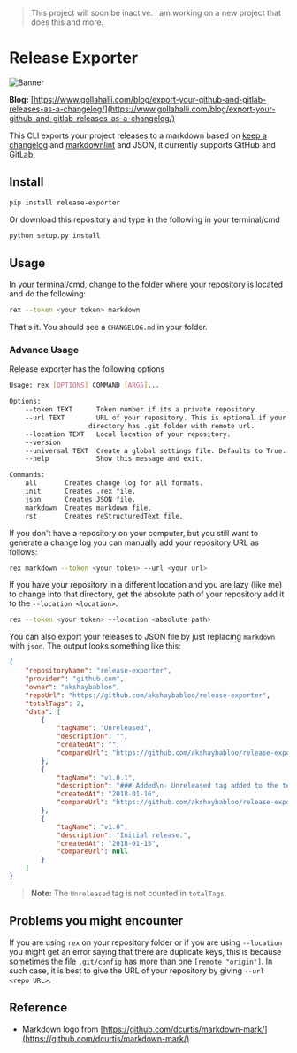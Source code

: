 > This project will soon be inactive. I am working on a new project that does this and more.

# Release Exporter

![Banner](https://raw.githubusercontent.com/akshaybabloo/release-exporter/master/release-exporter.png)

**Blog:** [https://www.gollahalli.com/blog/export-your-github-and-gitlab-releases-as-a-changelog/](https://www.gollahalli.com/blog/export-your-github-and-gitlab-releases-as-a-changelog/)

This CLI exports your project releases to a markdown based on [keep a
changelog](http://keepachangelog.com/en/1.0.0/) and
[markdownlint](https://github.com/DavidAnson/markdownlint) and JSON,
it currently supports GitHub and GitLab.

## Install

```bash
pip install release-exporter
```

Or download this repository and type in the following in your
terminal/cmd

```bash
python setup.py install
```

## Usage

In your terminal/cmd, change to the folder where your repository is
located and do the following:

```bash
rex --token <your token> markdown
```

That's it. You should see a `CHANGELOG.md` in your folder.

### Advance Usage

Release exporter has the following options

```bash
Usage: rex [OPTIONS] COMMAND [ARGS]...

Options:
    --token TEXT      Token number if its a private repository.
    --url TEXT        URL of your repository. This is optional if your current
                    directory has .git folder with remote url.
    --location TEXT   Local location of your repository.
    --version
    --universal TEXT  Create a global settings file. Defaults to True.
    --help            Show this message and exit.

Commands:
    all       Creates change log for all formats.
    init      Creates .rex file.
    json      Creates JSON file.
    markdown  Creates markdown file.
    rst       Creates reStructuredText file.
```

If you don't have a repository on your computer, but you still want to
generate a change log you can manually add your repository URL as
follows:

```bash
rex markdown --token <your token> --url <your url>
```

If you have your repository in a different location and you are lazy
(like me) to change into that directory, get the absolute path of your
repository add it to the `--location <location>`.

```bash
rex --token <your token> --location <absolute path>
```

You can also export your releases to JSON file by just replacing
`markdown` with `json`. The output looks something like this:

```json
{
    "repositoryName": "release-exporter",
    "provider": "github.com",
    "owner": "akshaybabloo",
    "repoUrl": "https://github.com/akshaybabloo/release-exporter",
    "totalTags": 2,
    "data": [
        {
            "tagName": "Unreleased",
            "description": "",
            "createdAt": "",
            "compareUrl": "https://github.com/akshaybabloo/release-exporter/compare/1.0.1...HEAD"
        },
        {
            "tagName": "v1.0.1",
            "description": "### Added\n- Unreleased tag added to the template and GitHub\n- Unreleased tag added to GitHub\n\n### Fixed\n- Tag missing in GitHub JSON fixed\n- Tag missing in GitLab JSON fixed",
            "createdAt": "2018-01-16",
            "compareUrl": "https://github.com/akshaybabloo/release-exporter/compare/v1.0...v1.0.1"
        },
        {
            "tagName": "v1.0",
            "description": "Initial release.",
            "createdAt": "2018-01-15",
            "compareUrl": null
        }
    ]
}
```

> **Note:** The `Unreleased` tag is not counted in `totalTags`.

## Problems you might encounter

If you are using `rex` on your repository folder or if you are using
`--location` you might get an error saying that there are duplicate
keys, this is because sometimes the file `.git/config` has more than
one `[remote "origin"]`. In such case, it is best to give the URL of
your repository by giving `--url <repo URL>`.

## Reference

- Markdown logo from [https://github.com/dcurtis/markdown-mark/](https://github.com/dcurtis/markdown-mark/)
